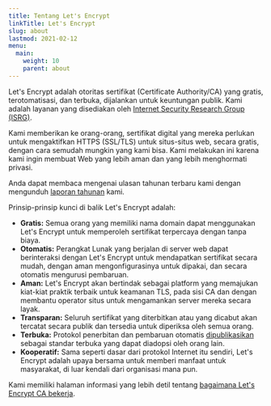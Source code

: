 ```yaml
---
title: Tentang Let's Encrypt
linkTitle: Let's Encrypt
slug: about
lastmod: 2021-02-12
menu:
  main:
    weight: 10
    parent: about
---
```


Let's Encrypt adalah otoritas sertifikat (Certificate Authority/CA) yang gratis, terotomatisasi, dan terbuka, dijalankan untuk keuntungan publik. Kami adalah layanan yang disediakan oleh [Internet Security Research Group (ISRG)](https://www.abetterinternet.org/).

Kami memberikan ke orang-orang, sertifikat digital yang mereka perlukan untuk mengaktifkan HTTPS (SSL/TLS) untuk situs-situs web, secara gratis, dengan cara semudah mungkin yang kami bisa. Kami melakukan ini karena kami ingin membuat Web yang lebih aman dan yang lebih menghormati privasi.

Anda dapat membaca mengenai ulasan tahunan terbaru kami dengan mengunduh [laporan tahunan](https://abetterinternet.org/documents/2020-ISRG-Annual-Report.pdf) kami.

Prinsip-prinsip kunci di balik Let's Encrypt adalah:

* <strong>Gratis:</strong> Semua orang yang memiliki nama domain dapat menggunakan Let's Encrypt untuk memperoleh sertifikat terpercaya dengan tanpa biaya.
* <strong>Otomatis:</strong> Perangkat Lunak yang berjalan di server web dapat berinteraksi dengan Let's Encrypt untuk mendapatkan sertifikat secara mudah, dengan aman mengonfigurasinya untuk dipakai, dan secara otomatis mengurusi pembaruan.
* <strong>Aman:</strong> Let's Encrypt akan bertindak sebagai platform yang memajukan kiat-kiat praktik terbaik untuk keamanan TLS, pada sisi CA dan dengan membantu operator situs untuk mengamankan server mereka secara layak.
* <strong>Transparan:</strong> Seluruh sertifikat yang diterbitkan atau yang dicabut akan tercatat secara publik dan tersedia untuk diperiksa oleh semua orang.
* <strong>Terbuka:</strong> Protokol penerbitan dan pembaruan otomatis [dipublikasikan](https://tools.ietf.org/html/rfc8555) sebagai standar terbuka yang dapat diadopsi oleh orang lain.
* <strong>Kooperatif:</strong> Sama seperti dasar dari protokol Internet itu sendiri, Let's Encrypt adalah upaya bersama untuk memberi manfaat untuk masyarakat, di luar kendali dari organisasi mana pun.

Kami memiliki halaman informasi yang lebih detil tentang [bagaimana Let's Encrypt CA bekerja](/how-it-works).
